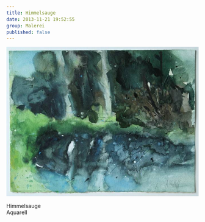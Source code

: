 ```yaml
---
title: Himmelsauge
date: 2013-11-21 19:52:55
group: Malerei
published: false
---
```

![Himmelsauge](/img/malerei/himmelsauge.jpg)

Himmelsauge<br>
Aquarell
